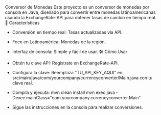 Conversor de Monedas
Este proyecto es un conversor de monedas por consola en Java, diseñado para convertir entre monedas latinoamericanas usando la ExchangeRate-API para obtener tasas de cambio en tiempo real.
🚀 Características
 * Conversión en tiempo real: Tasas actualizadas vía API.
 * Foco en Latinoamérica: Monedas de la región.
 * Interfaz de consola: Simple y fácil de usar.
🛠️ Cómo Usar
 * Obtén tu clave API: Regístrate en ExchangeRate-API.
 * Configura la clave: Reemplaza "TU_API_KEY_AQUI" en src/main/java/com/yourcompany/currencyconverter/Main.java con tu clave real.
 * Compila y ejecuta:
   mvn clean install
mvn exec:java -Dexec.mainClass="com.yourcompany.currencyconverter.Main"

 * Sigue las instrucciones en la consola para realizar conversiones.